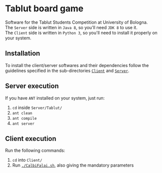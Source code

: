 # Tablut board game
Software for the Tablut Students Competition at University of Bologna.\
The `Server` side is written in `Java 8`, so you'll need `JDK 8` to use it.\
The `Client` side is written in `Python 3`, so you'll need to install it properly on your system.	

## Installation
To install the client/server softwares and their dependencies follow the guidelines specified in the sub-directories [`Client`](Client/README.md) and [`Server`](https://github.com/AGalassi/TablutCompetition/README.md).

## Server execution
If you have `ANT` installed on your system, just run:
1. `cd` inside `Server/Tablut/`
2. `ant clean`
3. `ant compile`
4. `ant server`

## Client execution
Run the following commands:
1. `cd` into `Client/`
2. Run [`./CalbiFalai.sh`](Client/CalbiFalai.sh), also giving the mandatory parameters
